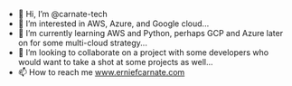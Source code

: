 - 👋 Hi, I’m @carnate-tech
- 👀 I’m interested in AWS, Azure, and Google cloud...
- 🌱 I’m currently learning AWS and Python, perhaps GCP and Azure later on for some multi-cloud strategy...
- 💞️ I’m looking to collaborate on a project with some developers who would want to take a shot at some projects as well...
- 📫 How to reach me www.erniefcarnate.com

<!---
carnate-tech/carnate-tech is a ✨ special ✨ repository because its `README.md` (this file) appears on your GitHub profile.
You can click the Preview link to take a look at your changes.
--->
